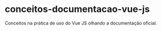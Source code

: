 # conceitos-documentacao-vue-js
Conceitos na prática de uso do Vue JS olhando a documentação oficial.
